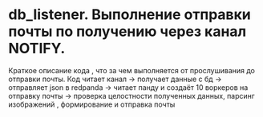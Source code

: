 # db_listener. Выполнение отправки почты по получению через канал NOTIFY.
Краткое описание кода , что за чем выполняется от прослушивания до отправки почты.
Код читает канал -> получает данные с бд -> отправляет json в redpanda -> читает панду и создаёт 10 воркеров на отправку почты -> проверка целостности полученных данных, парсинг изображений , формирование и отправка почты
